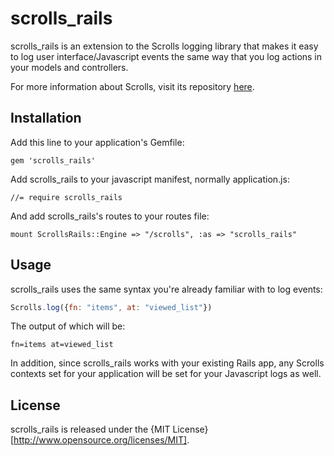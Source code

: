# scrolls_rails

scrolls_rails is an extension to the Scrolls logging library that makes it easy
to log user interface/Javascript events the same way that you log actions in
your models and controllers.

For more information about Scrolls, visit its repository [here](https://github.com/asenchi/scrolls).

## Installation

Add this line to your application's Gemfile:

    gem 'scrolls_rails'

Add scrolls_rails to your javascript manifest, normally application.js:

    //= require scrolls_rails

And add scrolls_rails's routes to your routes file:

    mount ScrollsRails::Engine => "/scrolls", :as => "scrolls_rails"

## Usage

scrolls_rails uses the same syntax you're already familiar with to log
events: 

```javascript
Scrolls.log({fn: "items", at: "viewed_list"})
```

The output of which will be:

    fn=items at=viewed_list

In addition, since scrolls_rails works with your existing Rails app, any
Scrolls contexts set for your application will be set for your Javascript
logs as well.

## License

scrolls_rails is released under the {MIT License}[http://www.opensource.org/licenses/MIT].